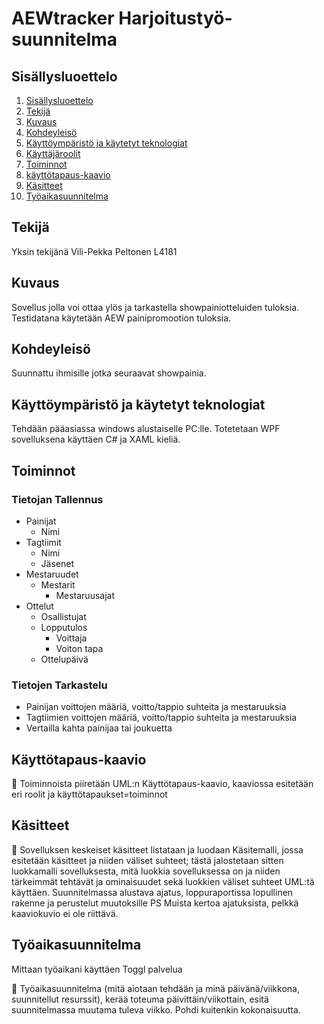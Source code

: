 # AEWtracker Harjoitustyö-suunnitelma 

## Sisällysluoettelo
1. [Sisällysluoettelo](#sisällysluoettelo)
1. [Tekijä](#tekijä)
1. [Kuvaus](#kuvaus)
1. [Kohdeyleisö](#kohdeyleisö)
1. [Käyttöympäristö ja käytetyt teknologiat](#käyttöympäristö-ja-käytetyt-teknologiat)
1. [Käyttäjäroolit](#käyttäjäroolit)
1. [Toiminnot](#toiminnot)
1. [käyttötapaus-kaavio](#käyttötapaus-kaavio)
1. [Käsitteet](#käsitteet)
1. [Työaikasuunnitelma](#työaikasuunnitelma)


## Tekijä
Yksin tekijänä Vili-Pekka Peltonen L4181 

## Kuvaus
Sovellus jolla voi ottaa ylös ja tarkastella showpainiotteluiden tuloksia. Testidatana käytetään AEW painipromootion tuloksia.

## Kohdeyleisö
Suunnattu ihmisille jotka seuraavat showpainia.

## Käyttöympäristö ja käytetyt teknologiat
Tehdään pääasiassa windows alustaiselle PC:lle. Totetetaan WPF sovelluksena käyttäen C# ja XAML kieliä.

## Toiminnot

### Tietojan Tallennus
- Painijat
    - Nimi
- Tagtiimit
    - Nimi
    - Jäsenet
- Mestaruudet
    - Mestarit
        - Mestaruusajat
- Ottelut
    - Osallistujat
    - Lopputulos
        - Voittaja
        - Voiton tapa
    - Ottelupäivä

### Tietojen Tarkastelu
- Painijan voittojen määriä, voitto/tappio suhteita ja mestaruuksia
- Tagtiimien voittojen määriä, voitto/tappio suhteita ja mestaruuksia
- Vertailla kahta painijaa tai joukuetta

## Käyttötapaus-kaavio
🔖 Toiminnoista piiretään UML:n Käyttötapaus-kaavio, kaaviossa esitetään eri roolit ja käyttötapaukset=toiminnot


## Käsitteet
🔖 Sovelluksen keskeiset käsitteet listataan ja luodaan Käsitemalli, jossa esitetään käsitteet ja niiden väliset suhteet; tästä jalostetaan sitten luokkamalli sovelluksesta, mitä luokkia sovelluksessa on ja niiden tärkeimmät tehtävät ja ominaisuudet sekä luokkien väliset suhteet UML:tä käyttäen. Suunnitelmassa alustava ajatus, loppuraportissa lopullinen rakenne ja perustelut muutoksille PS Muista kertoa ajatuksista, pelkkä kaaviokuvio ei ole riittävä.

## Työaikasuunnitelma
Mittaan työaikani käyttäen Toggl palvelua

🔖 Työaikasuunnitelma (mitä aiotaan tehdään ja minä päivänä/viikkona, suunnitellut resurssit), kerää toteuma päivittäin/viikottain, esitä suunnitelmassa muutama tuleva viikko. Pohdi kuitenkin kokonaisuutta.